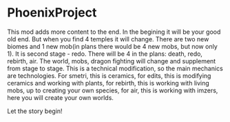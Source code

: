 # PhoenixProject
This mod adds more content to the end. In the begining it will be your good old end. But when you find 4 temples it will change. There are two new biomes and 1 new mob(in plans there would be 4 new mobs, but now only 1). It is second stage - redo. There will be 4 in the plans: death, redo, rebirth, air. The world, mobs, dragon fighting will change and supplement from stage to stage. This is a technical modification, so the main mechanics are technologies. For smetri, this is ceramics, for edits, this is modifying ceramics and working with plants, for rebirth, this is working with living mobs, up to creating your own species, for air, this is working with imzers, here you will create your own worlds. 

Let the story begin!
